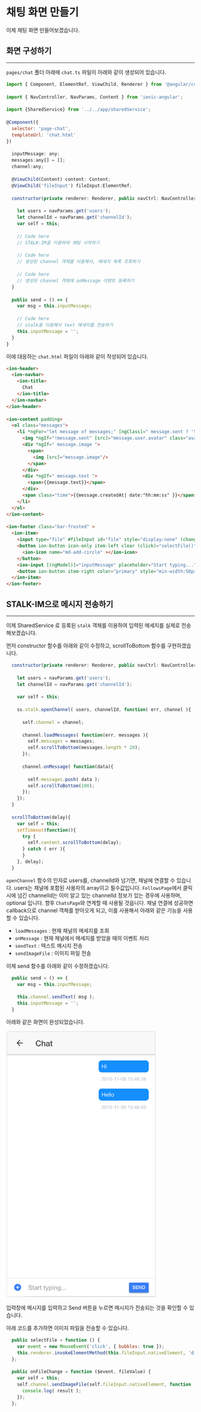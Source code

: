 # 채팅 화면 만들기

이제 채팅 화면 만들어보겠습니다.

## 화면 구성하기
-----------

`pages/chat` 폴더 아래에 `chat.ts` 파일이 아래와 같이 생성되어 있습니다.

```javascript
import { Component, ElementRef, ViewChild, Renderer } from '@angular/core';

import { NavController, NavParams, Content } from 'ionic-angular';

import {SharedService} from '../../app/sharedService';

@Component({
  selector: 'page-chat',
  templateUrl: 'chat.html'
})

  inputMessage: any;
  messages:any[] = [];
  channel:any;

  @ViewChild(Content) content: Content;
  @ViewChild('fileInput') fileInput:ElementRef;

  constructor(private renderer: Renderer, public navCtrl: NavController, public ss: SharedService, private navParams: NavParams) {

    let users = navParams.get('users');
    let channelId = navParams.get('channelId');   
    var self = this;

    // Code here
    // STALK-IM을 이용하여 채팅 시작하기

    // Code here
    // 생성된 channel 객체를 이용해서, 메세지 목록 조회하기

    // Code here
    // 생성된 channel 객체에 onMessage 이벤트 등록하기
  }

  public send = () => {
    var msg = this.inputMessage;

    // Code here
    // stalk을 이용해서 text 메세지를 전송하기
    this.inputMessage = '';
  }
}
```

이에 대응하는 `chat.html` 파일이 아래와 같이 작성되어 있습니다.

```html
<ion-header>
  <ion-navbar>
    <ion-title>
      Chat
    </ion-title>
  </ion-navbar>
</ion-header>

<ion-content padding>
  <ol class="messages">
    <li *ngFor="let message of messages;" [ngClass]=" message.sent ? 'S':'R' ">
      <img *ngIf="!message.sent" [src]="message.user.avatar" class="avatar"/>
      <div *ngIf=" message.image ">
        <span>
          <img [src]="message.image"/>
        </span>
      </div>
      <div *ngIf=" message.text ">
        <span>{{message.text}}</span>
      </div>
      <span class="time">{{message.createdAt| date:"hh:mm:ss" }}</span>
    </li>
  </ol>
</ion-content>

<ion-footer class="bar-frosted" >
  <ion-item>
    <input type="file" #fileInput id="file" style="display:none" (change)="onFileChange($event, fileInput.value)" />
    <button ion-button icon-only item-left clear (click)="selectFile()">
      <ion-icon name="md-add-circle" ></ion-icon>
    </button>
    <ion-input [(ngModel)]="inputMessage" placeholder="Start typing..."></ion-input>
    <button ion-button item-right color="primary" style="min-width:50px;" (click)="send()" >Send</button>
  </ion-item>
</ion-footer> 
```

## STALK-IM으로 메시지 전송하기
-----------

이제 SharedService 로 등록된 `stalk` 객체를 이용하여 입력된 메세지를 실제로 전송해보겠습니다.

먼저 constructor 함수를 아래와 같이 수정하고, scrollToBottom 함수를 구현하겠습니다.

```javascript
  constructor(private renderer: Renderer, public navCtrl: NavController, public ss: SharedService, private navParams: NavParams) {

    let users = navParams.get('users');
    let channelId = navParams.get('channelId');

    var self = this;
    
    ss.stalk.openChannel( users, channelId, function( err, channel ){

      self.channel = channel;

      channel.loadMessages( function(err, messages ){
        self.messages = messages;
        self.scrollToBottom(messages.length * 20);
      });

      channel.onMessage( function(data){

        self.messages.push( data );
        self.scrollToBottom(100);
      });
    });
  }

  scrollToBottom(delay){
    var self = this;
    setTimeout(function(){
      try {
        self.content.scrollToBottom(delay);
      } catch ( err ){
      }
    }, delay);
  }
```

`openChannel` 함수의 인자로 users를, channelId와 넘기면, 채널에 연결할 수 있습니다. users는 채널에 포함된 사용자의 array이고 필수값입니다. `FollowsPage`에서 클릭시에 넘긴 channelId는 이미 알고 있는 channelId 정보가 있는 경우에 사용하며, optional 입니다. 향후 `ChatsPage`와 연계할 때 사용될 것읍니다. 채널 연결에 성공하면 callback으로 channel 객체를 받아오게 되고, 이를 사용해서 아래와 같은 기능을 사용할 수 있습니다.

- `loadMessages` : 현재 채널의 메세지를 조회
- `onMessage` : 현재 채널에서 메세지를 받았을 때의 이벤트 처리
- `sendText` : 텍스트 메시지 전송
- `sendImageFile` : 이미지 파일 전송

이제 send 함수를 아래와 같이 수정하겠습니다.

```javascript
  public send = () => {
    var msg = this.inputMessage;

    this.channel.sendText( msg );
    this.inputMessage = '';
  }
```

아래와 같은 화면이 완성되었습니다.

<img src="images/ChatPage.png" width="400px" />

입력창에 메시지를 입력하고 Send 버튼을 누르면 메시지가 전송되는 것을 확인할 수 있습니다.

아래 코드를 추가하면 이미지 파일을 전송할 수 있습니다.

```javascript
  public selectFile = function () {
    var event = new MouseEvent('click', { bubbles: true });
    this.renderer.invokeElementMethod(this.fileInput.nativeElement, 'dispatchEvent', [event]);
  };

  public onFileChange = function ($event, fileValue) {
    var self = this;
    self.channel.sendImageFile(self.fileInput.nativeElement, function (error, result) {
      console.log( result );
    });
  };
```